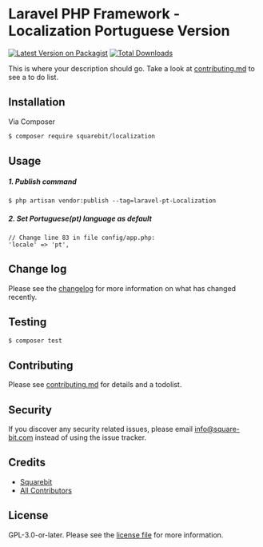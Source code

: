 # Laravel PHP Framework - Localization Portuguese Version

[![Latest Version on Packagist][ico-version]][link-packagist]
[![Total Downloads][ico-downloads]][link-downloads]

This is where your description should go. Take a look at [contributing.md](contributing.md) to see a to do list.

## Installation

Via Composer

``` bash
$ composer require squarebit/localization
```

## Usage
##### 1. Publish command
  ```shell
  $ php artisan vendor:publish --tag=laravel-pt-Localization
  ```
##### 2. Set Portuguese(pt) language as default
  ```
  // Change line 83 in file config/app.php:
  'locale' => 'pt',
  ```
## Change log

Please see the [changelog](changelog.md) for more information on what has changed recently.

## Testing

``` bash
$ composer test
```

## Contributing

Please see [contributing.md](contributing.md) for details and a todolist.

## Security

If you discover any security related issues, please email info@square-bit.com instead of using the issue tracker.

## Credits

- [Squarebit][link-author]
- [All Contributors][link-contributors]

## License

GPL-3.0-or-later. Please see the [license file](license.md) for more information.

[ico-version]: https://img.shields.io/packagist/v/square-bit/localization.svg?style=flat-square
[ico-downloads]: https://img.shields.io/packagist/dt/square-bit/localization.svg?style=flat-square

[link-packagist]: https://packagist.org/packages/squarebit/localization
[link-downloads]: https://packagist.org/packages/squarebit/localization
[link-author]: https://github.com/square-bit
[link-contributors]: ../../contributors
